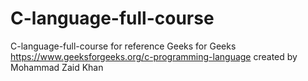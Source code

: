 # C-language-full-course
C-language-full-course  for reference Geeks for Geeks https://www.geeksforgeeks.org/c-programming-language  created by Mohammad Zaid Khan
